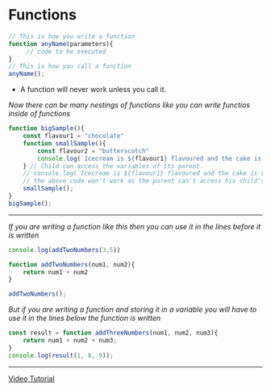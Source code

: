 # Functions
``` javascript
// This is how you write a function
function anyName(parameters){
     // code to be executed
} 
// This is how you call a function
anyName();
```
* A function will never work unless you call it.

_Now there can be many nestings of functions like you can write functios inside of functions_

``` javascript
function bigSample(){
    const flavour1 = "chocolate"
    function smallSample(){
        const flavour2 = "butterscotch"
        console.log(`Icecream is ${flavour1} flavoured and the cake is ${flavour2} flavoured.`)
    } // Child can access the variables of its parent.
    // console.log(`Icecream is ${flavour1} flavoured and the cake is ${flavour2} flavoured.`)
    // the above code won't work as the parent can't access his child's variables.
    smallSample();
}
bigSample();
```
***
_If you are writing a function like this then you can use it in the lines before it is written_

``` javascript
console.log(addTwoNumbers(3,5))

function addTwoNumbers(num1, num2){
    return num1 + num2
}

addTwoNumbers();
```

_But if you are writing a function and storing it in a variable you will have to use it in the lines below the function is written_

``` javascript
const result = function addThreeNumbers(num1, num2, num3){
    return num1 + num2 + num3;
}
console.log(result(1, 8, 9));
```
***
[Video Tutorial](https://youtu.be/Bn56WahG_t0?si=FXsW-2q_72AG_bJd)
